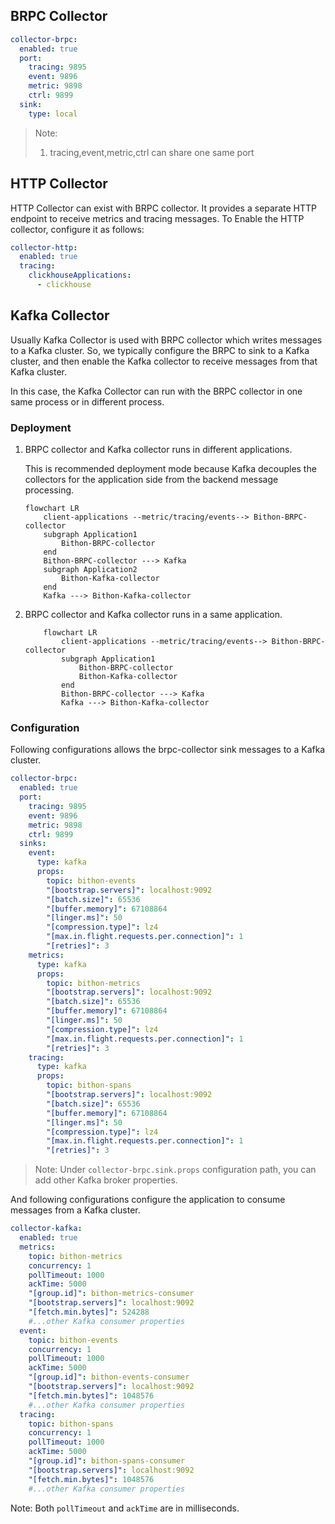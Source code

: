 ## BRPC Collector

```yaml
collector-brpc:
  enabled: true
  port:
    tracing: 9895
    event: 9896
    metric: 9898
    ctrl: 9899
  sink:
    type: local
```

> Note:
> 1. tracing,event,metric,ctrl can share one same port

## HTTP Collector

HTTP Collector can exist with BRPC collector. It provides a separate HTTP endpoint to receive metrics and tracing messages.
To Enable the HTTP collector, configure it as follows:

```yaml
collector-http:
  enabled: true
  tracing:
    clickhouseApplications:
      - clickhouse
```

## Kafka Collector

Usually Kafka Collector is used with BRPC collector which writes messages to a Kafka cluster.
So, we typically configure the BRPC to sink to a Kafka cluster,
and then enable the Kafka collector to receive messages from that Kafka cluster.

In this case, the Kafka Collector can run with the BRPC collector in one same process or in different process.

### Deployment

1. BRPC collector and Kafka collector runs in different applications.

   This is recommended deployment mode because Kafka decouples the collectors for the application side from the backend message processing.

    ```mermaid
    flowchart LR
        client-applications --metric/tracing/events--> Bithon-BRPC-collector
        subgraph Application1
            Bithon-BRPC-collector
        end
        Bithon-BRPC-collector ---> Kafka
        subgraph Application2
            Bithon-Kafka-collector
        end
        Kafka ---> Bithon-Kafka-collector
    ```

2. BRPC collector and Kafka collector runs in a same application.

    ```mermaid
        flowchart LR
            client-applications --metric/tracing/events--> Bithon-BRPC-collector
            subgraph Application1
                Bithon-BRPC-collector
                Bithon-Kafka-collector
            end
            Bithon-BRPC-collector ---> Kafka
            Kafka ---> Bithon-Kafka-collector
    ```

### Configuration

Following configurations allows the brpc-collector sink messages to a Kafka cluster.

```yaml
collector-brpc:
  enabled: true
  port:
    tracing: 9895
    event: 9896
    metric: 9898
    ctrl: 9899
  sinks:
    event:
      type: kafka
      props:
        topic: bithon-events
        "[bootstrap.servers]": localhost:9092
        "[batch.size]": 65536
        "[buffer.memory]": 67108864
        "[linger.ms]": 50
        "[compression.type]": lz4
        "[max.in.flight.requests.per.connection]": 1
        "[retries]": 3
    metrics:
      type: kafka
      props:
        topic: bithon-metrics
        "[bootstrap.servers]": localhost:9092
        "[batch.size]": 65536
        "[buffer.memory]": 67108864
        "[linger.ms]": 50
        "[compression.type]": lz4
        "[max.in.flight.requests.per.connection]": 1
        "[retries]": 3
    tracing:
      type: kafka
      props:
        topic: bithon-spans
        "[bootstrap.servers]": localhost:9092
        "[batch.size]": 65536
        "[buffer.memory]": 67108864
        "[linger.ms]": 50
        "[compression.type]": lz4
        "[max.in.flight.requests.per.connection]": 1
        "[retries]": 3
```

> Note:
> Under `collector-brpc.sink.props` configuration path, you can add other Kafka broker properties.

And following configurations configure the application to consume messages from a Kafka cluster.

```yaml
collector-kafka:
  enabled: true
  metrics:
    topic: bithon-metrics
    concurrency: 1
    pollTimeout: 1000
    ackTime: 5000
    "[group.id]": bithon-metrics-consumer
    "[bootstrap.servers]": localhost:9092
    "[fetch.min.bytes]": 524288
    #...other Kafka consumer properties
  event:
    topic: bithon-events
    concurrency: 1
    pollTimeout: 1000
    ackTime: 5000
    "[group.id]": bithon-events-consumer
    "[bootstrap.servers]": localhost:9092
    "[fetch.min.bytes]": 1048576
    #...other Kafka consumer properties
  tracing:
    topic: bithon-spans
    concurrency: 1
    pollTimeout: 1000
    ackTime: 5000
    "[group.id]": bithon-spans-consumer
    "[bootstrap.servers]": localhost:9092
    "[fetch.min.bytes]": 1048576
    #...other Kafka consumer properties
```

Note: Both `pollTimeout` and `ackTime` are in milliseconds.
